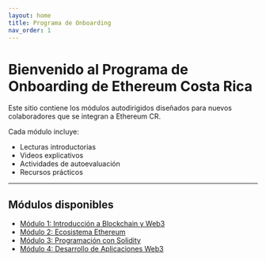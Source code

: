 ```yaml
---
layout: home
title: Programa de Onboarding
nav_order: 1
---
```


# Bienvenido al Programa de Onboarding de Ethereum Costa Rica

Este sitio contiene los módulos autodirigidos diseñados para nuevos colaboradores que se integran a Ethereum CR.

Cada módulo incluye:

- Lecturas introductorias
- Videos explicativos
- Actividades de autoevaluación
- Recursos prácticos

---

## Módulos disponibles

- [Módulo 1: Introducción a Blockchain y Web3](modulo1)
- [Módulo 2: Ecosistema Ethereum](modulo2)
- [Módulo 3: Programación con Solidity](modulo3)
- [Módulo 4: Desarrollo de Aplicaciones Web3](modulo4)
